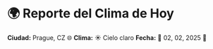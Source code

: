 # 🌍 Reporte del Clima de Hoy

**Ciudad:** Prague, CZ 🌐
**Clima:** ☀️ Cielo claro
**Fecha:** 📅 02, 02, 2025 🚀
